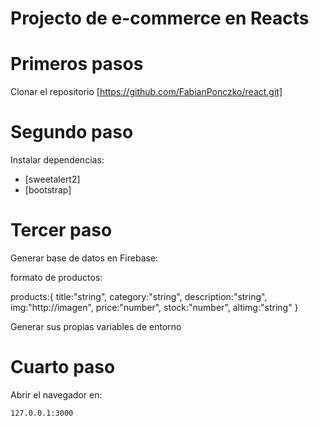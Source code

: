 # Projecto de e-commerce en Reacts

# Primeros pasos

Clonar el repositorio 
[https://github.com/FabianPonczko/react.git]

# Segundo paso

Instalar dependencias:
 - [sweetalert2]
 - [bootstrap]

# Tercer paso

Generar base de datos en Firebase:

formato de productos:

products:{
    title:"string",
    category:"string",
    description:"string",
    img:"http://imagen",
    price:"number",
    stock:"number",
    altimg:"string"
}

Generar sus propias variables de entorno

# Cuarto paso

Abrir el navegador en:
```sh
127.0.0.1:3000
```